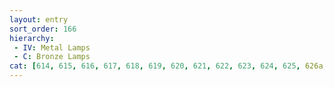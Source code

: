```yaml
---
layout: entry
sort_order: 166
hierarchy:
 - IV: Metal Lamps
 - C: Bronze Lamps
cat: [614, 615, 616, 617, 618, 619, 620, 621, 622, 623, 624, 625, 626a, 626b, 627, 628, 629, 630]
---
```

